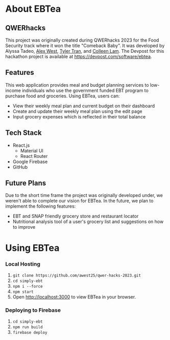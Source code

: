 # About EBTea

## QWERhacks
This project was originally created during QWERhacks 2023 for the Food Security track where it won the title "Comeback Baby". It was developed by Alyssa Tadeo, [Alex West](https://github.com/awest25), [Tyler Tran](https://github.com/tylerdtran), and [Colleen Lam](https://github.com/colleenhlam). The Devpost for this hackathon project is available at https://devpost.com/software/ebtea.

## Features
This web application provides meal and budget planning services to low-income individuals who use the government funded EBT program to purchase food and groceries. Using EBTea, users can:
* View their weekly meal plan and current budget on their dashboard
* Create and update their weekly meal plan using the edit page
* Input grocery expenses which is reflected in their total balance

## Tech Stack
* React.js
  * Material UI
  * React Router
* Google Firebase
* GitHub

## Future Plans
Due to the short time frame the project was originally developed under, we weren't able to complete our vision for EBTea. In the future, we plan to implement the following features:
* EBT and SNAP friendly grocery store and restaurant locator
* Nutritional analysis tool of a user's grocery list and suggestions on how to improve

# Using EBTea

### Local Hosting
1. `git clone https://github.com/awest25/qwer-hacks-2023.git`
2. `cd simply-ebt`
3. `npm i --force`
4. `npm start` 
5. Open [http://localhost:3000](http://localhost:3000) to view EBTea in your browser.

### Deploying to Firebase
1. `cd simply-ebt`
2. `npm run build`
3. `firebase deploy`
